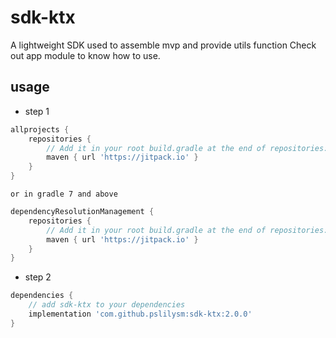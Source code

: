 # sdk-ktx
A lightweight SDK used to assemble mvp and provide utils function
Check out app module to know how to use.

## usage

* step 1
```groovy
allprojects {
    repositories {
        // Add it in your root build.gradle at the end of repositories:
        maven { url 'https://jitpack.io' }
    }
}
```
    or in gradle 7 and above
```groovy
dependencyResolutionManagement {
    repositories {
        // Add it in your root build.gradle at the end of repositories:
        maven { url 'https://jitpack.io' }
    }
}
```

* step 2
```groovy
dependencies {
    // add sdk-ktx to your dependencies
    implementation 'com.github.pslilysm:sdk-ktx:2.0.0'
}
```

